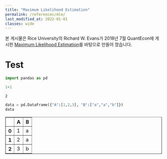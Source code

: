 ```yaml
---
title: "Maximum Likelihood Estimation"
permalink: /references/mle/
last_modified_at: 2022-01-01
classes: wide
---
```


본 게시물은 Rice University의 Richard W. Evans가 2018년 7월 QuantEcon에 게시한 [Maximum Likelihood Estimation](https://notes.quantecon.org/submission/5b3b102eb9eab00015b89f8e)를 바탕으로 만들어 졌습니다.

# Test


```python
import pandas as pd
```


```python
1+1
```




    2




```python
data = pd.DataFrame({"A":[1,2,3], "B":["a","a","b"]})
data
```




<div>
<style scoped>
    .dataframe tbody tr th:only-of-type {
        vertical-align: middle;
    }

    .dataframe tbody tr th {
        vertical-align: top;
    }

    .dataframe thead th {
        text-align: right;
    }
</style>
<table border="1" class="dataframe">
  <thead>
    <tr style="text-align: right;">
      <th></th>
      <th>A</th>
      <th>B</th>
    </tr>
  </thead>
  <tbody>
    <tr>
      <th>0</th>
      <td>1</td>
      <td>a</td>
    </tr>
    <tr>
      <th>1</th>
      <td>2</td>
      <td>a</td>
    </tr>
    <tr>
      <th>2</th>
      <td>3</td>
      <td>b</td>
    </tr>
  </tbody>
</table>
</div>




```python

```
